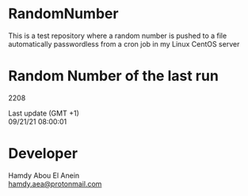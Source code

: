 # RandomNumber    
This is a test repository where a random number is pushed to a file automatically passwordless from a cron job in my Linux CentOS server    
# Random Number of the last run   
2208
      
Last update (GMT +1)    
09/21/21 08:00:01
# Developer    
Hamdy Abou El Anein   
hamdy.aea@protonmail.com
